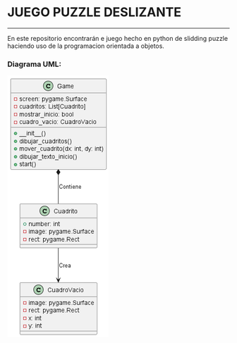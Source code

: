 # JUEGO PUZZLE DESLIZANTE
---
En este repositorio encontrarán e juego hecho en python de slidding puzzle haciendo uso de la programacion orientada a objetos. 

### Diagrama UML:
![Diagrama](out/juegoCuadrito/juegoCuadrito.png)
